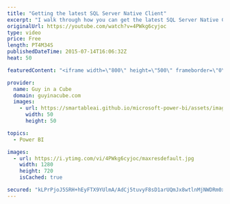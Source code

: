 ```yaml
---
title: "Getting the latest SQL Server Native Client"
excerpt: "I walk through how you can get the latest SQL Server Native Client (SNAC) from a Cumulative Update or a service Pack.  SUBSCRIBE! https://www.youtube.com/channel/UCFp1vaKzpfvoGai0vE5VJ0w?sub_confirmation=1  LET'S CONNECT!  Blogs -- http://blogs.technet.com/powerbisupport -- http://blogs.msdn.com/psssql"
originalUrl: https://youtube.com/watch?v=4PWkg6cyjoc
type: video
price: Free
length: PT4M34S
publishedDateTime: 2015-07-14T16:06:32Z
heat: 50

featuredContent: "<iframe width=\"800\" height=\"500\" frameborder=\"0\" src=\"https://www.youtube.com/embed/4PWkg6cyjoc\" allow=\"accelerometer; autoplay; encrypted-media; gyroscope; picture-in-picture\" allowfullscreen></iframe>"

provider:
  name: Guy in a Cube
  domain: guyinacube.com
  images:
    - url: https://smartableai.github.io/microsoft-power-bi/assets/images/organizations/guyinacube.com-50x50.jpg
      width: 50
      height: 50

topics:
  - Power BI

images:
  - url: https://i.ytimg.com/vi/4PWkg6cyjoc/maxresdefault.jpg
    width: 1280
    height: 720
    isCached: true

secured: "kLPrPjoJ5SRH+hEyFTX9YUlmA/AdCj5tuvyF8sD1arUQmJx8wtlnMjNWDRm0xQhMWDbMNH1H0yh5WUqRRjsP7JsgKJrJ/WlISwHZ2P6S3g2gxSv9fciHDyaMpBOasqTmFYDAWDfXDcfwfGqj1Olrehf8OBAD73KkrEhkceTB8AFfzjUp4KIyqsB+sm6Wgfqo+Yj41QHRi0IaW5Cibrzh2/LhQkSPoM10BpZxTxd5otJZSHF4/FlJKBKHEWmNrHeHn1Ve3akM25YHlHMdWOtZacHkwbVjzfIZkM7U7q2KF3rC//7VgRoJW71kSMhjGbZZjIJPBqfY6Y+pTRovaaNO8l3QPE2SWtIJHmCMTNqf6ohfJ+bAWAC9ZtrJHepO17YHnYNSuFnjAA429G4zEWcn9vm6J4WBGYYlAp+/SZ0NrAM=;+v+9tF23svsxhiEbhL75Ig=="
---
```


